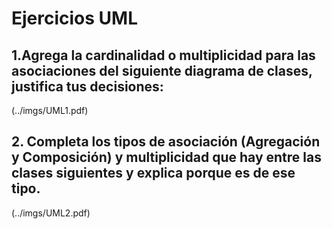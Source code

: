 # Ejercicios UML

## 1.Agrega la cardinalidad o multiplicidad para las asociaciones del siguiente diagrama de clases, justifica tus decisiones:
(../imgs/UML1.pdf)

## 2. Completa los tipos de asociación (Agregación y Composición) y multiplicidad que hay entre las clases siguientes y explica porque es de ese tipo.
(../imgs/UML2.pdf)